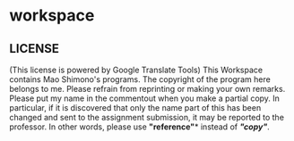 # workspace
## LICENSE
(This license is powered by Google Translate Tools)
This Workspace contains Mao Shimono's programs.
The copyright of the program here belongs to me.
Please refrain from reprinting or making your own remarks.
Please put my name in the commentout when you make a partial copy.
In particular, if it is discovered that only the name part of this has been changed and sent to the assignment submission, it may be reported to the professor.
In other words, please use **"reference"*** instead of ***"copy"***.
